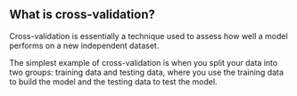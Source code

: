 ## What is cross-validation?

Cross-validation is essentially a technique used to assess how well a model performs on a new independent dataset. 

The simplest example of cross-validation is when you split your data into two groups: training data and testing data, where you use the training data to build the model and the testing data to test the model.

